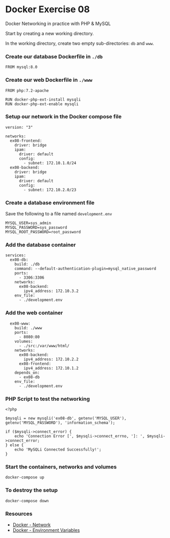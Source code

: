# Docker Exercise 08

Docker Networking in practice with PHP & MySQL

Start by creating a new working directory.

In the working directory, create two empty sub-directories: `db` and `www`.

### Create our database Dockerfile in `./db`

```
FROM mysql:8.0
```

### Create our web Dockerfile in `./www`

```
FROM php:7.2-apache

RUN docker-php-ext-install mysqli
RUN docker-php-ext-enable mysqli

```

### Setup our network in the Docker compose file

```
version: "3"

networks:
  ex08-frontend:
    driver: bridge
    ipam:
      driver: default
      config:
        - subnet: 172.10.1.0/24
  ex08-backend:
    driver: bridge
    ipam:
      driver: default
      config:
        - subnet: 172.10.2.0/23
```

### Create a database environment file

Save the following to a file named `development.env`

```
MYSQL_USER=sys_admin
MYSQL_PASSWORD=sys_password
MYSQL_ROOT_PASSWORD=root_password
```

### Add the database container

```
services:
  ex08-db:
    build: ./db
    command: --default-authentication-plugin=mysql_native_password
    ports:
      - 3306:3306
    networks:
      ex08-backend:
        ipv4_address: 172.10.3.2
    env_file:
      - ./development.env
```

### Add the web container

```
  ex08-www:
    build: ./www
    ports:
      - 8080:80
    volumes:
      - ./src:/var/www/html/
    networks:
      ex08-backend:
        ipv4_address: 172.10.2.2
      ex08-frontend:
        ipv4_address: 172.10.1.2
    depends_on:
      - ex08-db
    env_file:
      - ./development.env
```

### PHP Script to test the networking

```
<?php

$mysqli = new mysqli('ex08-db', getenv('MYSQL_USER'), getenv('MYSQL_PASSWORD'), 'information_schema');

if ($mysqli->connect_error) {
    echo 'Connection Error [', $mysqli->connect_errno, ']: ', $mysqli->connect_error;
} else {
    echo 'MySQLi Connected Successfully!';
}
```

### Start the containers, networks and volumes

```
docker-compose up
```

### To destroy the setup

```
docker-compose down
```

### Resources

* [Docker - Network](https://docs.docker.com/network/)
* [Docker - Environment Variables](https://docs.docker.com/compose/environment-variables/)

